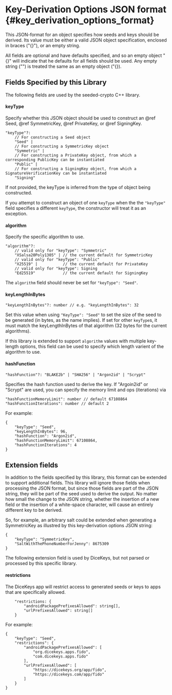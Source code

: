 Key-Derivation Options JSON format {#key_derivation_options_format}
================

This JSON-format for an object specifies how seeds and keys should be derived.
Its value must be either a valid JSON object specification, enclosed in braces ("{}"), or an empty string.

All fields are optional and have defaults specified, and so an empty object "{}" will indicate that he defaults for all fields should be used.
Any empty string ("") is treated the same as an empty object ("{}).

## Fields Specified by this Library

The following fields are used by the seeded-crypto C++ library.

#### keyType

Specify whether this JSON object should be used to construct an
@ref Seed, @ref SymmetricKey, @ref PrivateKey, or @ref SigningKey.

```
"keyType"?:
    // For constructing a Seed object
    "Seed" |
    // For constructing a SymmetricKey object
    "Symmetric" |
    // For constructing a PrivateKey object, from which a corresponding PublicKey can be instantiated
    "Public" |
    // For constructing a SigningKey object, from which a SignatureVerificationKey can be instantiated
    "Signing"
```

If not provided, the keyType is inferred from the type of object being constructed.

If you attempt to construct an object of one `keyType` when the the `"keyType"` field specifies
a different `keyType`, the constructor will treat it as an exception.

#### algorithm

Specify the specific algorithm to use.

```
"algorithm"?: 
    // valid only for "keyType": "Symmetric"
    "XSalsa20Poly1305" | // the current default for SymmetricKey
    // valid only for "keyType": "Public"
    "X25519" |           // the current default for PrivateKey
    // valid only for "keyType": Signing
    "Ed25519"            // the current default for SigningKey
```

The `algorithm` field should never be set for `"keyType": "Seed"`.

#### keyLengthInBytes
```
"keyLengthInBytes"?: number // e.g. "keyLengthInBytes": 32
```

Set this value when using `"KeyType": "Seed"` to set the size of the seed to be generated (in bytes, as the name implies). If set for other `keyType`s, it must
match the keyLengthInBytes of that algorithm (32 bytes for the current algorithms).

If this library is extended to support `algorithm` values with multiple key-length
options, this field can be used to specify which length varient of the algorithm to
use.

#### hashFunction
```
"hashFunction"?: "BLAKE2b" | "SHA256" | "Argon2id" | "Scrypt"
```

Specifies the hash function used to derive the key.  If "Argoin2id" or "Scrypt" are used, you can specify the memory limit and ops (iterations) via
```
"hashFunctionMemoryLimit": number // default 67108864
"hashFunctionIterations": number // default 2
```

For example:
```
{
    "keyType": "Seed",
    "keyLengthInBytes": 96,
    "hashFunction": "Argon2id",
    "hashFunctionMemoryLimit": 67108864,
    "hashFunctionIterations": 4
}
```

## Extension fields

In addition to the fields specified by this library, this format can be extended to support additional fields.  This library will ignore those fields when processing the JSON format, but since those fields are part of the JSON string, they will be part of the seed used to derive the output.  No matter how small the change to the JSON string, whether the insertion of a new field or the insertion of a white-space character, will cause an entirely different key to be derived.

So, for example, an arbitrary salt could be extended when generating a SymmetricKey as illustred by this key-derivation options JSON string:
```
{
    "keyType": "SymmetricKey",
    "SaltWithThePhoneNumberForJenny": 8675309
}
```

The following extension field is used by DiceKeys, but not parsed or processed by this specific library.


#### restrictions

The DiceKeys app will restrict access to generated seeds or keys to apps that are specifically allowed.

```
    "restrictions: {
        "androidPackagePrefixesAllowed": string[],
        "urlPrefixesAllowed": string[]
    }
```

For example:
```
{
    "keyType": "Seed",
    "restrictions": {
        "androidPackagePrefixesAllowed": [
            "org.dicekeys.apps.fido",
            "com.dicekeys.apps.fido"
        ],
        "urlPrefixesAllowed": [
            "https://dicekeys.org/app/fido",
            "https://dicekeys.com/app/fido"
        ]
    }
}
```

